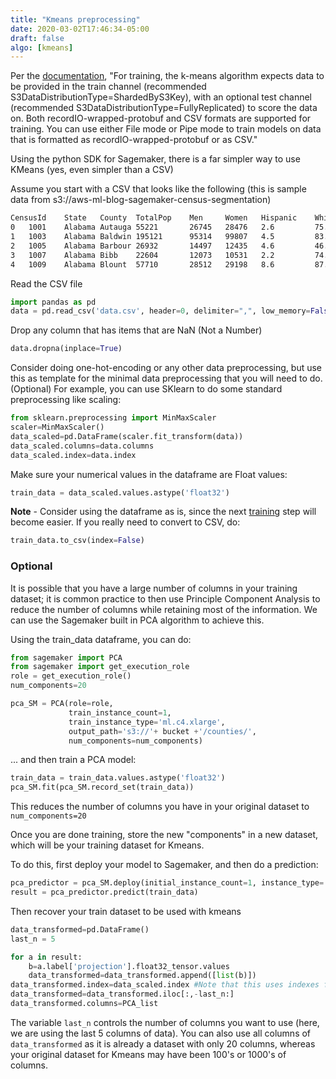 ```yaml
---
title: "Kmeans preprocessing"
date: 2020-03-02T17:46:34-05:00
draft: false
algo: [kmeans]
---
```


Per the [documentation](https://docs.aws.amazon.com/sagemaker/latest/dg/k-means.html#km-inputoutput), "For training, the k-means algorithm expects data to be provided in the train channel (recommended S3DataDistributionType=ShardedByS3Key), with an optional test channel (recommended S3DataDistributionType=FullyReplicated) to score the data on. Both recordIO-wrapped-protobuf and CSV formats are supported for training. You can use either File mode or Pipe mode to train models on data that is formatted as recordIO-wrapped-protobuf or as CSV."

Using the python SDK for Sagemaker, there is a far simpler way to use KMeans (yes, even simpler than a CSV)

Assume you start with a CSV that looks like the following (this is sample data from s3://aws-ml-blog-sagemaker-census-segmentation)

```html
CensusId	State	County	TotalPop	Men		Women	Hispanic	White	Black	Native ...
0	1001	Alabama	Autauga	55221		26745	28476	2.6			75.8	18.5	0.4	...
1	1003	Alabama	Baldwin	195121		95314	99807	4.5			83.1	9.5		0.6	...
2	1005	Alabama	Barbour	26932		14497	12435	4.6			46.2	46.7	0.2 ...	
3	1007	Alabama	Bibb	22604		12073	10531	2.2			74.5	21.4	0.4	...
4	1009	Alabama	Blount	57710		28512	29198	8.6			87.9	1.5		0.3	...
```	


Read the CSV file

```python
import pandas as pd
data = pd.read_csv('data.csv', header=0, delimiter=",", low_memory=False)
```

Drop any column that has items that are NaN (Not a Number)

```python
data.dropna(inplace=True)
```

Consider doing one-hot-encoding or any other data preprocessing, but use this as  template for the minimal data preprocessing that you will need to do. (Optional) For example, you can use SKlearn to do some standard preprocessing like scaling:

```python
from sklearn.preprocessing import MinMaxScaler
scaler=MinMaxScaler()
data_scaled=pd.DataFrame(scaler.fit_transform(data))
data_scaled.columns=data.columns
data_scaled.index=data.index
```

Make sure your numerical values in the dataframe are Float values:

```python
train_data = data_scaled.values.astype('float32')
```

**Note** - Consider using the dataframe as is, since the next [training](../../training/kmeans) step will become easier. If you really need to convert to CSV, do:

```python
train_data.to_csv(index=False)
```

### Optional 

It is possible that you have a large number of columns in your training dataset; it is common practice to then use Principle Component Analysis to reduce the number of columns while retaining most of the information. We can use the Sagemaker built in PCA algorithm to achieve this. 

Using the train_data dataframe, you can do:

```python
from sagemaker import PCA
from sagemaker import get_execution_role
role = get_execution_role()
num_components=20

pca_SM = PCA(role=role,
             train_instance_count=1,
             train_instance_type='ml.c4.xlarge',
             output_path='s3://'+ bucket +'/counties/',
             num_components=num_components)
```

... and then train a PCA model:

```python
train_data = train_data.values.astype('float32')
pca_SM.fit(pca_SM.record_set(train_data))
```

This reduces the number of columns you have in your original dataset to ```num_components=20```

Once you are done training, store the new "components" in a new dataset, which will be your training dataset for Kmeans.

To do this, first deploy your model to Sagemaker, and then do a prediction:

```python
pca_predictor = pca_SM.deploy(initial_instance_count=1, instance_type='ml.t2.medium')
result = pca_predictor.predict(train_data)
```

Then recover your train dataset to be used with kmeans

```python
data_transformed=pd.DataFrame()
last_n = 5

for a in result:
    b=a.label['projection'].float32_tensor.values
    data_transformed=data_transformed.append([list(b)])
data_transformed.index=data_scaled.index #Note that this uses indexes from a dataframe we used in previous steps
data_transformed=data_transformed.iloc[:,-last_n:]
data_transformed.columns=PCA_list
```

The variable ```last_n``` controls the number of columns you want to use (here, we are using the last 5 columns of data). You can also use all columns of ```data_transformed``` as it is already a dataset with only 20 columns, whereas your original dataset for Kmeans may have been 100's or 1000's of columns.
